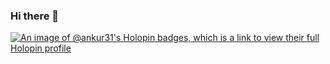 ### Hi there 👋

<!--
**AnkurPrabhu/AnkurPrabhu** is a ✨ _special_ ✨ repository because its `README.md` (this file) appears on your GitHub profile.


Here are some ideas to get you started:

- 🔭 I’m currently working on ...
- 🌱 I’m currently learning ...
- 👯 I’m looking to collaborate on ...
- 🤔 I’m looking for help with ...
- 💬 Ask me about ...
- 📫 How to reach me: ...
- 😄 Pronouns: ...
- ⚡ Fun fact: ...
-->
[![An image of @ankur31's Holopin badges, which is a link to view their full Holopin profile](https://holopin.me/ankur31)](https://holopin.io/@ankur31)
